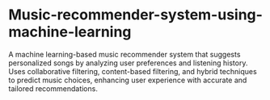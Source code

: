 # Music-recommender-system-using-machine-learning
 A machine learning-based music recommender system that suggests personalized songs by analyzing user preferences and listening history. Uses collaborative filtering, content-based filtering, and hybrid techniques to predict music choices, enhancing user experience with accurate and tailored recommendations.
